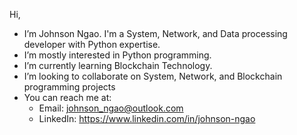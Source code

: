   Hi, 

- I’m Johnson Ngao. I'm a System, Network, and 
  Data processing developer with Python expertise.
- I’m mostly interested in Python programming. 
- I’m currently learning Blockchain Technology.
- I’m looking to collaborate on System, Network,
  and Blockchain programming projects
- You can reach me at:
  -    Email: johnson_ngao@outlook.com
  - LinkedIn: https://www.linkedin.com/in/johnson-ngao
